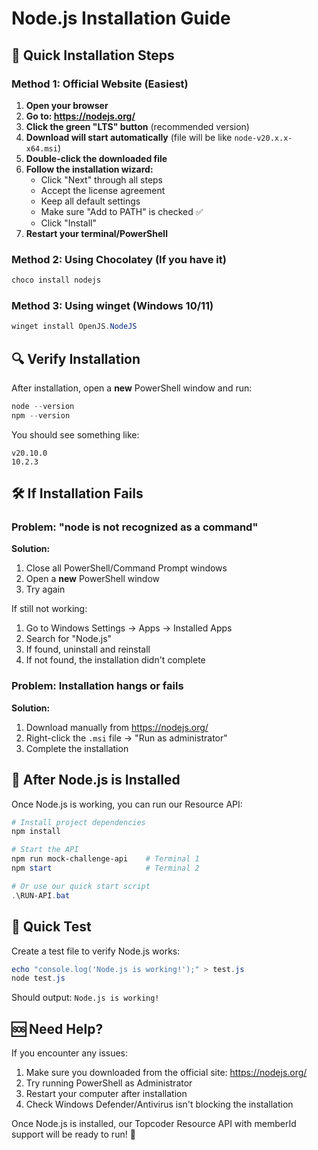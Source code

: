 # Node.js Installation Guide

## 🚀 Quick Installation Steps

### Method 1: Official Website (Easiest)
1. **Open your browser**
2. **Go to: https://nodejs.org/**
3. **Click the green "LTS" button** (recommended version)
4. **Download will start automatically** (file will be like `node-v20.x.x-x64.msi`)
5. **Double-click the downloaded file**
6. **Follow the installation wizard:**
   - Click "Next" through all steps
   - Accept the license agreement
   - Keep all default settings
   - Make sure "Add to PATH" is checked ✅
   - Click "Install"
7. **Restart your terminal/PowerShell**

### Method 2: Using Chocolatey (If you have it)
```powershell
choco install nodejs
```

### Method 3: Using winget (Windows 10/11)
```powershell
winget install OpenJS.NodeJS
```

## 🔍 Verify Installation

After installation, open a **new** PowerShell window and run:

```powershell
node --version
npm --version
```

You should see something like:
```
v20.10.0
10.2.3
```

## 🛠️ If Installation Fails

### Problem: "node is not recognized as a command"
**Solution:**
1. Close all PowerShell/Command Prompt windows
2. Open a **new** PowerShell window
3. Try again

If still not working:
1. Go to Windows Settings → Apps → Installed Apps
2. Search for "Node.js"
3. If found, uninstall and reinstall
4. If not found, the installation didn't complete

### Problem: Installation hangs or fails
**Solution:**
1. Download manually from https://nodejs.org/
2. Right-click the `.msi` file → "Run as administrator"
3. Complete the installation

## 🎯 After Node.js is Installed

Once Node.js is working, you can run our Resource API:

```powershell
# Install project dependencies
npm install

# Start the API
npm run mock-challenge-api    # Terminal 1
npm start                     # Terminal 2

# Or use our quick start script
.\RUN-API.bat
```

## 📍 Quick Test

Create a test file to verify Node.js works:

```powershell
echo "console.log('Node.js is working!');" > test.js
node test.js
```

Should output: `Node.js is working!`

## 🆘 Need Help?

If you encounter any issues:
1. Make sure you downloaded from the official site: https://nodejs.org/
2. Try running PowerShell as Administrator
3. Restart your computer after installation
4. Check Windows Defender/Antivirus isn't blocking the installation

Once Node.js is installed, our Topcoder Resource API with memberId support will be ready to run! 🚀
